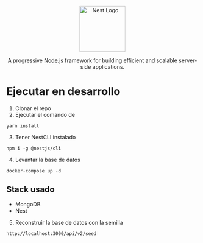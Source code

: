 <p align="center">
  <a href="http://nestjs.com/" target="blank"><img src="https://nestjs.com/img/logo-small.svg" width="120" alt="Nest Logo" /></a>
</p>

[circleci-image]: https://img.shields.io/circleci/build/github/nestjs/nest/master?token=abc123def456
[circleci-url]: https://circleci.com/gh/nestjs/nest

  <p align="center">A progressive <a href="http://nodejs.org" target="_blank">Node.js</a> framework for building efficient and scalable server-side applications.</p>
    <p align="center">

# Ejecutar en desarrollo

1. Clonar el repo
2. Ejecutar el comando de
```
yarn install
```
3. Tener NestCLI instalado

```
npm i -g @nestjs/cli
```
4. Levantar la base de datos

```
docker-compose up -d
```


## Stack usado
* MongoDB
* Nest


5. Reconstruir la base de datos con la semilla

```
http://localhost:3000/api/v2/seed
```